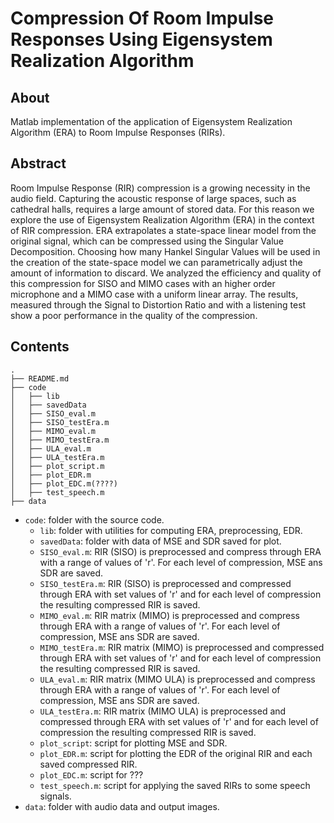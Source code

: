 # Compression Of Room Impulse Responses Using Eigensystem Realization Algorithm

## About

Matlab implementation of the application of Eigensystem Realization Algorithm (ERA) to Room Impulse Responses (RIRs).

## Abstract
Room Impulse Response (RIR) compression is a growing necessity in the audio field. Capturing the acoustic response of large spaces, such as cathedral halls, requires a large amount of stored data. For this reason we explore the use of Eigensystem Realization Algorithm (ERA) in the context of RIR compression. ERA extrapolates a state-space linear model from the original signal, which can be compressed using the Singular Value Decomposition. Choosing how many Hankel Singular Values will be used in the creation of the state-space model we can parametrically adjust the amount of information to discard. We analyzed the efficiency and quality of this compression for SISO and MIMO cases with an higher order microphone and a MIMO case with a uniform linear array. The results, measured through the Signal to Distortion Ratio and with a listening test show a poor performance in the quality of the compression.


## Contents

```
.
├── README.md
├── code
│   ├── lib
│   ├── savedData
│   ├── SISO_eval.m
│   ├── SISO_testEra.m
│   ├── MIMO_eval.m
│   ├── MIMO_testEra.m
│   ├── ULA_eval.m
│   ├── ULA_testEra.m
│   ├── plot_script.m
│   ├── plot_EDR.m
│   ├── plot_EDC.m(????)
│   ├── test_speech.m
├── data
```

- `code`: folder with the source code.
    - `lib`: folder with utilities for computing ERA, preprocessing, EDR.
    - `savedData`: folder with data of MSE and SDR saved for plot.
    - `SISO_eval.m`: RIR (SISO) is preprocessed and compress through ERA with a range of values of 'r'. For each level of compression, MSE ans SDR are saved.
    - `SISO_testEra.m`: RIR (SISO) is preprocessed and compressed through ERA with set values of 'r' and for each level of compression the resulting compressed RIR is saved.
    - `MIMO_eval.m`: RIR matrix (MIMO) is preprocessed and compress through ERA with a range of values of 'r'. For each level of compression, MSE ans SDR are saved.
    - `MIMO_testEra.m`: RIR matrix (MIMO) is preprocessed and compressed through ERA with set values of 'r' and for each level of compression the resulting compressed RIR is saved. 
    - `ULA_eval.m`: RIR matrix (MIMO ULA) is preprocessed and compress through ERA with a range of values of 'r'. For each level of compression, MSE ans SDR are saved.
    - `ULA_testEra.m`: RIR matrix (MIMO ULA) is preprocessed and compressed through ERA with set values of 'r' and for each level of compression the resulting compressed RIR is saved. 
    - `plot_script`: script for plotting MSE and SDR.
    - `plot_EDR.m`: script for plotting the EDR of the original RIR and each saved compressed RIR.
    - `plot_EDC.m`: script for ???
    - `test_speech.m`: script for applying the saved RIRs to some speech signals.
- `data`: folder with audio data and output images.
